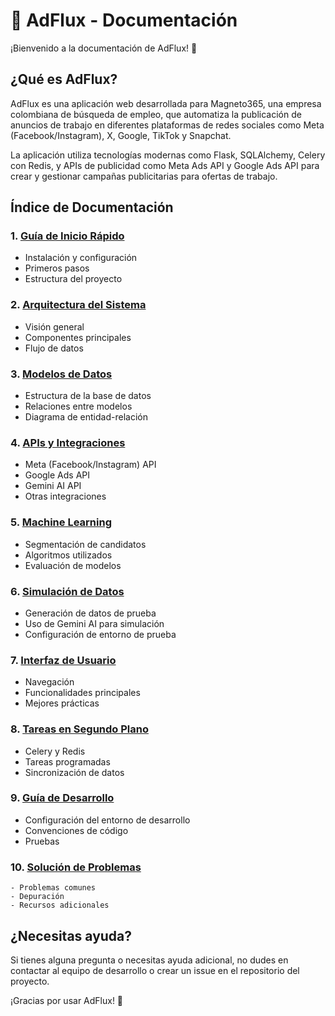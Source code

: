 # 📱 AdFlux - Documentación

¡Bienvenido a la documentación de AdFlux! 🚀

## ¿Qué es AdFlux?

AdFlux es una aplicación web desarrollada para Magneto365, una empresa colombiana de búsqueda de empleo, que automatiza la publicación de anuncios de trabajo en diferentes plataformas de redes sociales como Meta (Facebook/Instagram), X, Google, TikTok y Snapchat.

La aplicación utiliza tecnologías modernas como Flask, SQLAlchemy, Celery con Redis, y APIs de publicidad como Meta Ads API y Google Ads API para crear y gestionar campañas publicitarias para ofertas de trabajo.

## Índice de Documentación

### 1. [Guía de Inicio Rápido](./guia_inicio_rapido.md)
   - Instalación y configuración
   - Primeros pasos
   - Estructura del proyecto

### 2. [Arquitectura del Sistema](./arquitectura.md)
   - Visión general
   - Componentes principales
   - Flujo de datos

### 3. [Modelos de Datos](./modelos_datos.md)
   - Estructura de la base de datos
   - Relaciones entre modelos
   - Diagrama de entidad-relación

### 4. [APIs y Integraciones](./apis_integraciones.md)
   - Meta (Facebook/Instagram) API
   - Google Ads API
   - Gemini AI API
   - Otras integraciones

### 5. [Machine Learning](./machine_learning.md)
   - Segmentación de candidatos
   - Algoritmos utilizados
   - Evaluación de modelos

### 6. [Simulación de Datos](./simulacion_datos.md)
   - Generación de datos de prueba
   - Uso de Gemini AI para simulación
   - Configuración de entorno de prueba

### 7. [Interfaz de Usuario](./interfaz_usuario.md)
   - Navegación
   - Funcionalidades principales
   - Mejores prácticas

### 8. [Tareas en Segundo Plano](./tareas_segundo_plano.md)
   - Celery y Redis
   - Tareas programadas
   - Sincronización de datos

### 9. [Guía de Desarrollo](./guia_desarrollo.md)
   - Configuración del entorno de desarrollo
   - Convenciones de código
   - Pruebas

### 10. [Solución de Problemas](./solucion_problemas.md)
    - Problemas comunes
    - Depuración
    - Recursos adicionales

## ¿Necesitas ayuda?

Si tienes alguna pregunta o necesitas ayuda adicional, no dudes en contactar al equipo de desarrollo o crear un issue en el repositorio del proyecto.

¡Gracias por usar AdFlux! 🎉
